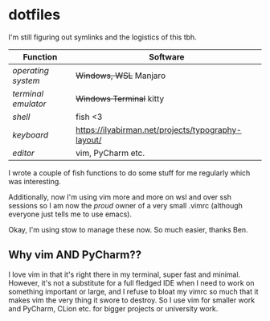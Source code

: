 # dotfiles

I'm still figuring out symlinks and the logistics of this tbh.

|Function|Software|
|---|---|
|*operating system*| ~~Windows, WSL~~ Manjaro|
|*terminal emulator*| ~~Windows Terminal~~ kitty| 
|*shell*| fish <3|
|*keyboard*| https://ilyabirman.net/projects/typography-layout/|
|*editor*| vim, PyCharm etc.|

I wrote a couple of fish functions to do some stuff for me regularly which was interesting.

Additionally, now I'm using vim more and more on wsl and over ssh sessions so I
am now the _proud_ owner of a very small .vimrc (although everyone just tells me to use emacs).

Okay, I'm using stow to manage these now. So much easier, thanks Ben.

## Why vim AND PyCharm??

I love vim in that it's right there in my terminal, super fast and minimal. However, it's not a substitute for a full fledged IDE when I need to work on something important or large, and I refuse to bloat my vimrc so much that it makes vim the very thing it swore to destroy. So I use vim for smaller work and PyCharm, CLion etc. for bigger projects or university work.
